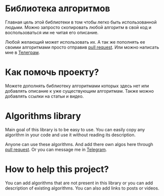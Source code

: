 # Библиотека алгоритмов
Главная цель этой библиотеки в том чтобы легко быть использованной людьми. Можно запросто скопировать любой алгоритм в свой код и воспользоваться им не читая его описание.

Любой желающий может использовать их. А так же пополнять ее своими алгоритмами просто отправив [pull request](https://docs.github.com/ru/pull-requests/collaborating-with-pull-requests/proposing-changes-to-your-work-with-pull-requests/creating-a-pull-request). Или можно написать мне в [Телеграм](https://t.me/bekzhan29).
# Как помочь проекту?
Можете дополнять библиотеку алгоритмами которых здесь нет или добавлять описание к уже существующим алгоритмам. Также можно добавлять ссылки на статьи и видео.
# Algorithms library
Main goal of this library is to be easy to use. You can easily copy any algorithm in your code and use it without reading its description.

Anyone can use these algorithms. And add there own algos here through [pull request](https://docs.github.com/en/pull-requests/collaborating-with-pull-requests/proposing-changes-to-your-work-with-pull-requests/creating-a-pull-request). Or you can message me in [Telegram](https://t.me/bekzhan29).
# How to help this project?
You can add algorithms that are not present in this library or you can add description of existing algorithms. You can also add links to posts or videos.